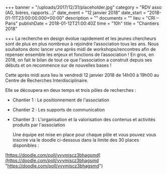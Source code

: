 +++
banner = "/uploads/2017/12/31/placeholder.jpg"
category = "RDV asso (AG, bières, rapports...)"
date_event = "12 janvier 2018"
date_start = "2018-01-11T23:00:00.000+00:00"
description = ""
documents = ""
lieu = "CRI – Paris"
publishDate = 2018-01-12T21:00:40Z
time = "10h"
title = "Chantiers 2018"

+++
La recherche en design évolue rapidement et les jeunes chercheurs sont de plus en plus nombreux à rejoindre l’association tous les ans. Nous souhaitons donc lancer une après midi de workshops/rencontres afin de repenser ensemble les enjeux et fonctions de l’association ! En gros, en 2018, on fait le bilan de tout ce que l'association a construit depuis ses débuts et on recommence sur de nouvelles bases !

Cette après midi aura lieu le vendredi 12 janvier 2018 de 14h00 à 19h00 au Centre de Recherches Interdisciplinaire.

Elle se découpera en deux temps et trois pôles de recherches :

* Chantier 1 : Le positionnement de l'association
* Chantier 2 : Les supports de communication
* Chantier 3 : L'organisation et la valorisation des contenus et activités produits par l'association  
    
  Une équipe est mise en place pour chaque pôle et vous pouvez vous inscrire via le doodle ci-dessous dans la limite des 30 places disponibles :

[https://doodle.com/poll/vvymiscz3bhagsmd](https://doodle.com/poll/vvymiscz3bhagsmd "https://doodle.com/poll/vvymiscz3bhagsmd")